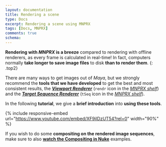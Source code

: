 ```yaml
---
layout: documentation
title: Rendering a scene
type: Docs
excerpt: Rendering a scene using MNPRX
tags: [Docs, MNPRX]
comments: true
schema:
---
```


**Rendering with _MNPRX_ is a breeze** compared to rendering with offline renderers, as every frame is calculated in real-time! In fact, computers normally **take longer to save image files** to disk **than to render them**.
{: .top2}

There are many ways to get images out of _Maya_, but we strongly recommend the **tools that we have developed** to get the best and most consistent results, the [**_Viewport Renderer_**](../rendering/#viewport-renderer) (`rendr` icon in the _[MNPRX shelf](../shelf)_) and the [**_Target Sequence Renderer_**](../rendering/#target-sequence-renderer) (`tSeq` icon  in the _[MNPRX shelf](../shelf)_).

In the following **tutorial**, we give a **brief introduction** into **using these tools**.

{% include responsive-embed url="https://www.youtube.com/embed/XF9iIDzUT54?rel=0" width="90%" %}

If you wish to do some **compositing on the rendered image sequences**, make sure to also **[watch the Compositing in Nuke](../compositing-nuke/)** examples.
